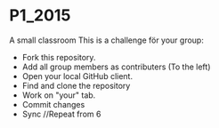 # P1_2015
A small classroom 
This is a challenge för your group:
* Fork this repository.
* Add all group members as contributers (To the left)
* Open your local GitHub client.
* Find and clone the repository
* Work on "your" tab.
* Commit changes 
* Sync //Repeat from 6 

